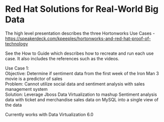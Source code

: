 Red Hat Solutions for Real-World Big Data
=============================================

The high level presentation describes the three Hortonworks Use Cases - https://speakerdeck.com/kpeeples/hortonworks-and-red-hat-proof-of-technology

See the How to Guide which describes how to recreate and run each use case.  It also includes the references such as the videos.

Use Case 1:  
Objective: Determine if sentiment data from the first week of the Iron Man 3 movie is a predictor of sales  
Problem: Cannot utilize social data and sentiment analysis with sales management system  
Solution: Leverage Jboss Data Virtualization to mashup Sentiment analysis data with ticket and merchandise sales data on MySQL into a single view of the data  

Currently works with Data Virtualization 6.0
